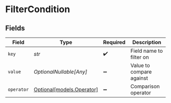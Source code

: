 # FilterCondition


## Fields

| Field                                              | Type                                               | Required                                           | Description                                        |
| -------------------------------------------------- | -------------------------------------------------- | -------------------------------------------------- | -------------------------------------------------- |
| `key`                                              | *str*                                              | :heavy_check_mark:                                 | Field name to filter on                            |
| `value`                                            | *OptionalNullable[Any]*                            | :heavy_minus_sign:                                 | Value to compare against                           |
| `operator`                                         | [Optional[models.Operator]](../models/operator.md) | :heavy_minus_sign:                                 | Comparison operator                                |